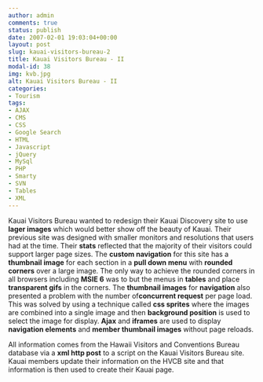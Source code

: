 ```yaml
---
author: admin
comments: true
status: publish
date: 2007-02-01 19:03:04+00:00
layout: post
slug: kauai-visitors-bureau-2
title: Kauai Visitors Bureau - II
modal-id: 38
img: kvb.jpg
alt: Kauai Visitors Bureau - II
categories:
- Tourism
tags:
- AJAX
- CMS
- CSS
- Google Search
- HTML
- Javascript
- jQuery
- MySql
- PHP
- Smarty
- SVN
- Tables
- XML
---
```

Kauai Visitors Bureau wanted to redesign their Kauai Discovery site to use **lager images** which would better show off the beauty of Kauai. Their previous site was designed with smaller monitors and resolutions that users had at the time. Their **stats** reflected that the majority of their visitors could support larger page sizes. The **custom navigation** for this site has a **thumbnail image** for each section in a **pull down menu** with **rounded corners** over a large image. The only way to achieve the rounded corners in all browsers including **MSIE 6** was to but the menus in **tables** and place **transparent gifs** in the corners. The **thumbnail images** for **navigation** also presented a problem with the number of**concurrent request** per page load. This was solved by using a technique called **css sprites** where the images are combined into a single image and then **background position** is used to select the image for display. **Ajax** and **iframes** are used to display **navigation elements** and **member thumbnail images** without page reloads.

All information comes from the Hawaii Visitors and Conventions Bureau database via a **xml http post** to a script on the Kauai Visitors Bureau site. Kauai members update their information on the HVCB site and that information is then used to create their Kauai page.
